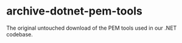 # archive-dotnet-pem-tools
The original untouched download of the PEM tools used in our .NET codebase.
